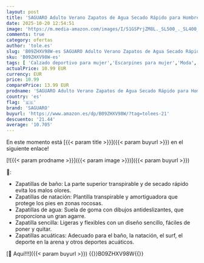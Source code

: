 ```yaml
---
layout: post
title: 'SAGUARO Adulto Verano Zapatos de Agua Secado Rápido para Hombre Mujer Secado Rápido Escarpines Deportes acuáticos Cuadriculado 38/39 EU'
date: 2025-10-20 12:54:51
image: 'https://m.media-amazon.com/images/I/51GSPrjZM8L._SL500_._SL400_.jpg'
comments: true
category: ofertas
author: 'tole.es'
slug: 'B09ZHXV98W-es SAGUARO Adulto Verano Zapatos de Agua Secado Rápido para...'
sku: 'B09ZHXV98W-es'
tags: [ 'Calzado deportivo para mujer','Escarpines para mujer','Moda','Moda Mujer','Zapatillas deportivas y de moda para mujer','Zapatos para mujer','saguaro','zapatos','🇪🇸', ]
actualPrice: 10.99 EUR
currency: EUR
price: 10.99
comparePrice: 13.99 EUR
prodname: 'SAGUARO Adulto Verano Zapatos de Agua Secado Rápido para Hombre Mujer Secado Rápido Escarpines Deportes acuáticos Cuadriculado 38/39 EU'
country: 'es'
flag: '🇪🇸'
brand: 'SAGUARO'
buyurl: 'https://www.amazon.es/dp/B09ZHXV98W/?tag=tolees-21'
descuento: '21.44'
average: '10.705'
---
```


En este momento está [{{< param title >}}]({{< param buyurl >}}) en el siguiente enlace!

[![{{< param prodname >}}]({{< param image >}})]({{< param buyurl >}})

🔎:

- Zapatillas de baño: La parte superior transpirable y de secado rápido evita los malos olores.
- Zapatillas de natación: Plantilla transpirable y amortiguadora que protege los pies en zonas rocosas.
- Zapatillas de agua: Suela de goma con dibujos antideslizantes, que proporciona un gran agarre.
- Zapatilla sencilla: Ligeras y flexibles con un diseño sencillo, fáciles de poner y quitar.
- Zapatillas acuáticas: Adecuado para el baño, la natación, el surf, el deporte en la arena y otros deportes acuáticos.

[🛒 Aquí!!!]({{< param buyurl >}})
{{<world>}}B09ZHXV98W{{</world>}}
